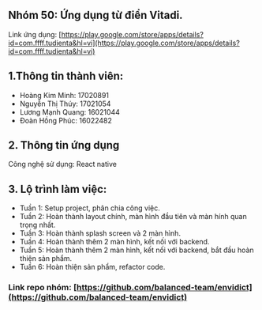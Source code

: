 ## Nhóm 50: Ứng dụng từ điển Vitadi. 
Link ứng dụng: [https://play.google.com/store/apps/details?id=com.ffff.tudienta&hl=vi](https://play.google.com/store/apps/details?id=com.ffff.tudienta&hl=vi)

## 1.Thông tin thành viên:
- Hoàng Kim Minh: 17020891
- Nguyễn Thị Thúy: 17021054
- Lương Mạnh Quang: 16021044
- Đoàn Hồng Phúc: 16022482
## 2. Thông tin ứng dụng
Công nghệ sử dụng: React native
## 3. Lộ trình làm việc:
- Tuần 1: Setup project, phân chia công việc.
- Tuần 2: Hoàn thành layout chính, màn hình đầu tiên và màn hính quan trọng nhất.
- Tuần 3: Hoàn thành splash screen và 2 màn hình.
- Tuần 4: Hoàn thành thêm 2 màn hình, kết nối với backend.
- Tuần 5: Hoàn thành thêm 2 màn hình, kết nối với backend, bắt đầu hoàn thiện sản phẩm.
- Tuần 6: Hoàn thiện sản phẩm, refactor code.
### Link repo nhóm: [https://github.com/balanced-team/envidict](https://github.com/balanced-team/envidict)
